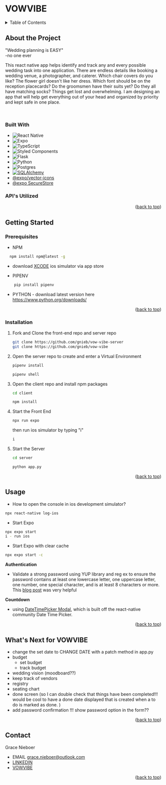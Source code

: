 <a name="readme-top"></a>

# VOWVIBE

<details>
  <summary>Table of Contents</summary>
  <ol>
    <li>
      <a href="#about-the-project">About The Project</a>
      <ul>
        <li><a href="#built-with">Built With</a></li>
        <li><a href="#apis-utilized">API's Utilized</a></li>
      </ul>
    </li>
    <li>
      <a href="#getting-started">Getting Started</a>
      <ul>
        <li><a href="#prerequisites">Prerequisites</a></li>
        <li><a href="#installation">Installation</a></li>
      </ul>
    </li>
    <li><a href="#usage">Usage</a></li>
    <li><a href="#whats-next-for-vowvibe">What's Next for VOWVIBE</a></li>
    <li><a href="#contact">Contact</a></li>
  </ol>
</details>

<!-- ABOUT THE PROJECT -->
## About the Project
"Wedding planning is EASY"     
-no one ever
<br />

This react native app helps identify and track any and every possible wedding task into one application. There are endless details like booking a wedding venue, a photographer, and caterer. Which chair covers do you like? The flower girl doesn't like her dress. Which font should be on the reception placecards? Do the groomsmen have their suits yet? Do they all have matching socks? Things get lost and overwhelming. I am designing an app that will help get everything out of your head and organized by priority and kept safe in one place. 

<br />
<!-- PLACEHOLDER PIC HERE -->

### Built With

* ![React Native](https://img.shields.io/badge/react_native-%2320232a.svg?style=for-the-badge&logo=react&logoColor=%2361DAFB)
* ![Expo](https://img.shields.io/badge/expo-1C1E24?style=for-the-badge&logo=expo&logoColor=#D04A37)
* ![TypeScript](https://img.shields.io/badge/typescript-%23007ACC.svg?style=for-the-badge&logo=typescript&logoColor=white)
* ![Styled Components](https://img.shields.io/badge/styled--components-DB7093?style=for-the-badge&logo=styled-components&logoColor=white) 
* ![Flask](https://img.shields.io/badge/flask-%23000.svg?style=for-the-badge&logo=flask&logoColor=white)
* ![Python](https://img.shields.io/badge/python-3670A0?style=for-the-badge&logo=python&logoColor=ffdd54) 
* ![Postgres](https://img.shields.io/badge/postgres-%23316192.svg?style=for-the-badge&logo=postgresql&logoColor=white)
* [![SQLAlchemy][SQLAlchemy.com]][SQLalchemy-url]
* [@expo/vector-icons](https://docs.expo.dev/guides/icons/)
* [@expo SecureStore](https://docs.expo.dev/versions/latest/sdk/securestore/)

### API's Utilized

<p align="right">(<a href="#readme-top">back to top</a>)</p>

## Getting Started
### Prerequisites

* NPM 
```sh
  npm install npm@latest -g
  ```

* download [XCODE](https://apps.apple.com/us/app/xcode/id497799835) ios simulator via app store

* PIPENV
```sh
    pip install pipenv
```
* PYTHON - download latest version here <https://www.python.org/downloads/>

<p align="right">(<a href="#readme-top">back to top</a>)</p>

### Installation
1. Fork and Clone the front-end repo and server repo
   ```sh
   git clone https://github.com/gnieb/vow-vibe-server
   git clone https://github.com/gnieb/vow-vibe
   ```
2. Open the server repo to create and enter a Virtual Environment
    ```sh
    pipenv install
    ```
    ```sh
    pipenv shell
    ```
3. Open the client repo and install npm packages
    ```sh
    cd client
    ```
    ```sh
    npm install
    ```
4. Start the Front End
    ```sh
    npx run expo
    ```
    then run ios simulator by typing "i"
    ```sh
    i
    ```
5. Start the Server

    ```sh
    cd server
    ```
    ```sh
    python app.py
    ```

    <p align="right">(<a href="#readme-top">back to top</a>)</p>

## Usage
* How to open the console in ios development simulator?
```sh
npx react-native log-ios 
```

* Start Expo
```sh
npx expo start
i - run ios
```
* Start Expo with clear cache
```sh
npx expo start -c 
```

**Authentication**
- Validate a strong password using YUP library and reg ex to ensure the password contains at least  one lowercase letter, one uppercase letter, one number, one special character, and is at least 8 characters or more. This [blog post](https://www.thepolyglotdeveloper.com/2015/05/use-regex-to-test-password-strength-in-javascript/) was very helpful

**Countdown** 
- using [DateTimePicker Modal](https://github.com/mmazzarolo/react-native-modal-datetime-picker), which is built off the react-native community Date Time Picker.



<p align="right">(<a href="#readme-top">back to top</a>)</p>

## What's Next for VOWVIBE

- change the set date to CHANGE DATE with a patch method in app.py
- budget
    - set budget
    - track budget
- wedding vision (moodboard??)
- keep track of vendors
- registry
- seating chart
- done screen (so I can double check that things have been completed!!! would be cool to have a done date displayed that is created when a to do is marked as done. )
- add password confirmation !!! show password option in the form?? 



<p align="right">(<a href="#readme-top">back to top</a>)</p>

## Contact

Grace Nieboer
- EMAIL <grace.nieboer@outlook.com>
- [LINKEDIN](https://www.linkedin.com/in/gracenieboer/)
- [VOWVIBE](https://github.com/gnieb/vow-vibe)

<p align="right">(<a href="#readme-top">back to top</a>)</p>


<!-- MARKDOWN LINKS & IMAGES -->
<!-- https://www.markdownguide.org/basic-syntax/#reference-style-links -->
[SQLAlchemy.com]: https://img.shields.io/badge/-SQLAlchemy-black?style=for-the-badge&logo=serverfault
[SQLalchemy-url]: https://www.sqlalchemy.org/
